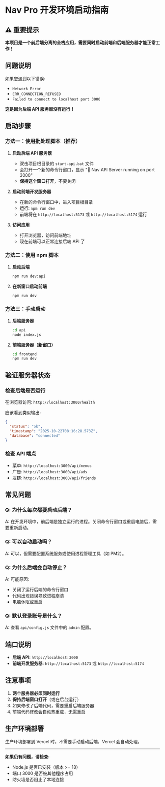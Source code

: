# Nav Pro 开发环境启动指南

## ⚠️ 重要提示

**本项目是一个前后端分离的全栈应用，需要同时启动前端和后端服务器才能正常工作！**

## 问题说明

如果您遇到以下错误:
- `Network Error`
- `ERR_CONNECTION_REFUSED`
- `Failed to connect to localhost port 3000`

**这是因为后端 API 服务器没有运行！**

## 启动步骤

### 方法一：使用批处理脚本（推荐）

1. **启动后端 API 服务器**
   - 双击项目根目录的 `start-api.bat` 文件
   - 会打开一个新的命令行窗口，显示 "🚀 Nav API Server running on port 3000"
   - **保持这个窗口打开**，不要关闭

2. **启动前端开发服务器**
   - 在新的命令行窗口中，进入项目根目录
   - 运行: `npm run dev`
   - 前端将在 `http://localhost:5173` 或 `http://localhost:5174` 运行

3. **访问应用**
   - 打开浏览器，访问前端地址
   - 现在前端可以正常连接后端 API 了

### 方法二：使用 npm 脚本

1. **启动后端**
   ```bash
   npm run dev:api
   ```

2. **在新窗口启动前端**
   ```bash
   npm run dev
   ```

### 方法三：手动启动

1. **后端服务器**
   ```bash
   cd api
   node index.js
   ```

2. **前端服务器（新窗口）**
   ```bash
   cd frontend
   npm run dev
   ```

## 验证服务器状态

### 检查后端是否运行
在浏览器访问: `http://localhost:3000/health`

应该看到类似输出:
```json
{
  "status": "ok",
  "timestamp": "2025-10-22T08:16:28.573Z",
  "database": "connected"
}
```

### 检查 API 端点
- 菜单: `http://localhost:3000/api/menus`
- 广告: `http://localhost:3000/api/ads`
- 友链: `http://localhost:3000/api/friends`

## 常见问题

### Q: 为什么每次都要启动后端？
A: 在开发环境中，前后端是独立运行的进程。关闭命令行窗口或重启电脑后，需要重新启动。

### Q: 可以自动启动吗？
A: 可以，但需要配置系统服务或使用进程管理工具（如 PM2）。

### Q: 为什么后端会自动停止？
A: 可能原因:
- 关闭了运行后端的命令行窗口
- 代码出现错误导致进程崩溃
- 电脑休眠或重启

### Q: 默认登录账号是什么？
A: 查看 `api/config.js` 文件中的 `admin` 配置。

## 端口说明

- **后端 API**: `http://localhost:3000`
- **前端开发服务器**: `http://localhost:5173` 或 `http://localhost:5174`

## 注意事项

1. **两个服务器必须同时运行**
2. **保持后端窗口打开**（或在后台运行）
3. 如果修改了后端代码，需要重启后端服务器
4. 前端代码修改会自动热重载，无需重启

## 生产环境部署

生产环境部署到 Vercel 时，不需要手动启动后端，Vercel 会自动处理。

---

**如果仍有问题，请检查:**
- Node.js 是否已安装（版本 >= 18）
- 端口 3000 是否被其他程序占用
- 防火墙是否阻止了本地连接
